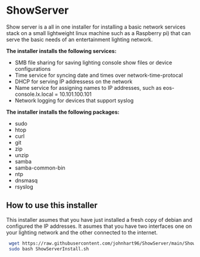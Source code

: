 # ShowServer
Show server is a all in one installer for installing a basic network services stack on a small lightweight linux machine such as a Raspberry pi) that can serve the basic needs of an entertainment lighting network.

**The installer installs the following services:**
* SMB file sharing for saving lighting console show files or device configurations
* Time service for syncing date and times over network-time-protocal
* DHCP for serving IP addressess on the network
* Name service for assigning names to IP addresses, such as eos-console.lx.local = 10.101.100.101
* Network logging for devices that support syslog

**The installer installs the following packages:**
* sudo
* htop
* curl
* git
* zip
* unzip
* samba
* samba-common-bin
* ntp
* dnsmasq
* rsyslog

## How to use this installer
This installer asumes that you have just installed a fresh copy of debian and configured the IP addresses. It asumes that you have two interfaces one on your lighting network and the other connected to the internet.
```sh
 wget https://raw.githubusercontent.com/johnhart96/ShowServer/main/ShowServerInstall.sh 
 sudo bash ShowServerInstall.sh 
```
